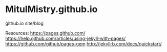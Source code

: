 # MitulMistry.github.io
github.io site/blog

Resources:
https://pages.github.com/
https://help.github.com/articles/using-jekyll-with-pages/
https://github.com/github/pages-gem
http://jekyllrb.com/docs/quickstart/